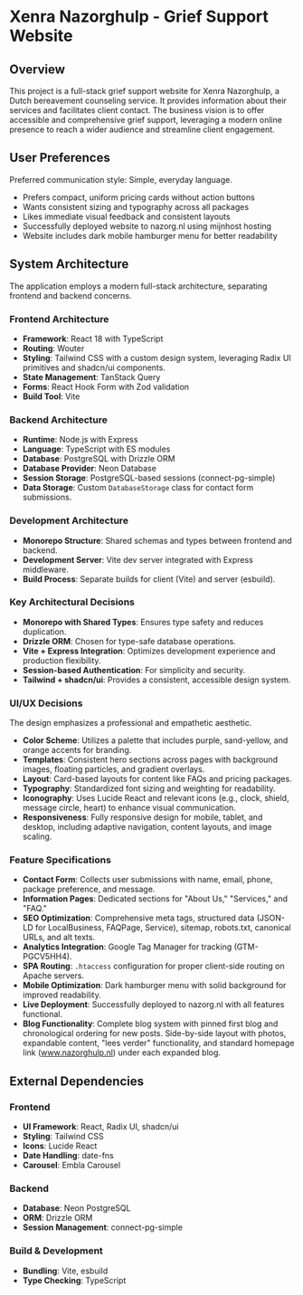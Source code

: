 # Xenra Nazorghulp - Grief Support Website

## Overview
This project is a full-stack grief support website for Xenra Nazorghulp, a Dutch bereavement counseling service. It provides information about their services and facilitates client contact. The business vision is to offer accessible and comprehensive grief support, leveraging a modern online presence to reach a wider audience and streamline client engagement.

## User Preferences
Preferred communication style: Simple, everyday language.
- Prefers compact, uniform pricing cards without action buttons
- Wants consistent sizing and typography across all packages
- Likes immediate visual feedback and consistent layouts
- Successfully deployed website to nazorg.nl using mijnhost hosting
- Website includes dark mobile hamburger menu for better readability

## System Architecture
The application employs a modern full-stack architecture, separating frontend and backend concerns.

### Frontend Architecture
- **Framework**: React 18 with TypeScript
- **Routing**: Wouter
- **Styling**: Tailwind CSS with a custom design system, leveraging Radix UI primitives and shadcn/ui components.
- **State Management**: TanStack Query
- **Forms**: React Hook Form with Zod validation
- **Build Tool**: Vite

### Backend Architecture
- **Runtime**: Node.js with Express
- **Language**: TypeScript with ES modules
- **Database**: PostgreSQL with Drizzle ORM
- **Database Provider**: Neon Database
- **Session Storage**: PostgreSQL-based sessions (connect-pg-simple)
- **Data Storage**: Custom `DatabaseStorage` class for contact form submissions.

### Development Architecture
- **Monorepo Structure**: Shared schemas and types between frontend and backend.
- **Development Server**: Vite dev server integrated with Express middleware.
- **Build Process**: Separate builds for client (Vite) and server (esbuild).

### Key Architectural Decisions
- **Monorepo with Shared Types**: Ensures type safety and reduces duplication.
- **Drizzle ORM**: Chosen for type-safe database operations.
- **Vite + Express Integration**: Optimizes development experience and production flexibility.
- **Session-based Authentication**: For simplicity and security.
- **Tailwind + shadcn/ui**: Provides a consistent, accessible design system.

### UI/UX Decisions
The design emphasizes a professional and empathetic aesthetic.
- **Color Scheme**: Utilizes a palette that includes purple, sand-yellow, and orange accents for branding.
- **Templates**: Consistent hero sections across pages with background images, floating particles, and gradient overlays.
- **Layout**: Card-based layouts for content like FAQs and pricing packages.
- **Typography**: Standardized font sizing and weighting for readability.
- **Iconography**: Uses Lucide React and relevant icons (e.g., clock, shield, message circle, heart) to enhance visual communication.
- **Responsiveness**: Fully responsive design for mobile, tablet, and desktop, including adaptive navigation, content layouts, and image scaling.

### Feature Specifications
- **Contact Form**: Collects user submissions with name, email, phone, package preference, and message.
- **Information Pages**: Dedicated sections for "About Us," "Services," and "FAQ."
- **SEO Optimization**: Comprehensive meta tags, structured data (JSON-LD for LocalBusiness, FAQPage, Service), sitemap, robots.txt, canonical URLs, and alt texts.
- **Analytics Integration**: Google Tag Manager for tracking (GTM-PGCV5HH4).
- **SPA Routing**: `.htaccess` configuration for proper client-side routing on Apache servers.
- **Mobile Optimization**: Dark hamburger menu with solid background for improved readability.
- **Live Deployment**: Successfully deployed to nazorg.nl with all features functional.
- **Blog Functionality**: Complete blog system with pinned first blog and chronological ordering for new posts. Side-by-side layout with photos, expandable content, "lees verder" functionality, and standard homepage link (www.nazorghulp.nl) under each expanded blog.

## External Dependencies

### Frontend
- **UI Framework**: React, Radix UI, shadcn/ui
- **Styling**: Tailwind CSS
- **Icons**: Lucide React
- **Date Handling**: date-fns
- **Carousel**: Embla Carousel

### Backend
- **Database**: Neon PostgreSQL
- **ORM**: Drizzle ORM
- **Session Management**: connect-pg-simple

### Build & Development
- **Bundling**: Vite, esbuild
- **Type Checking**: TypeScript